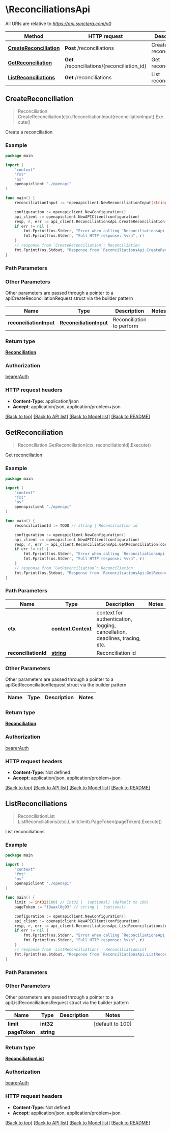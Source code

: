 # \ReconciliationsApi

All URIs are relative to *https://api.synctera.com/v0*

Method | HTTP request | Description
------------- | ------------- | -------------
[**CreateReconciliation**](ReconciliationsApi.md#CreateReconciliation) | **Post** /reconciliations | Create a reconciliation
[**GetReconciliation**](ReconciliationsApi.md#GetReconciliation) | **Get** /reconciliations/{reconciliation_id} | Get reconciliation
[**ListReconciliations**](ReconciliationsApi.md#ListReconciliations) | **Get** /reconciliations | List reconciliations



## CreateReconciliation

> Reconciliation CreateReconciliation(ctx).ReconciliationInput(reconciliationInput).Execute()

Create a reconciliation



### Example

```go
package main

import (
    "context"
    "fmt"
    "os"
    openapiclient "./openapi"
)

func main() {
    reconciliationInput := *openapiclient.NewReconciliationInput(string(123), "9xjizpkj23nigx") // ReconciliationInput | Reconciliation to perform (optional)

    configuration := openapiclient.NewConfiguration()
    api_client := openapiclient.NewAPIClient(configuration)
    resp, r, err := api_client.ReconciliationsApi.CreateReconciliation(context.Background()).ReconciliationInput(reconciliationInput).Execute()
    if err != nil {
        fmt.Fprintf(os.Stderr, "Error when calling `ReconciliationsApi.CreateReconciliation``: %v\n", err)
        fmt.Fprintf(os.Stderr, "Full HTTP response: %v\n", r)
    }
    // response from `CreateReconciliation`: Reconciliation
    fmt.Fprintf(os.Stdout, "Response from `ReconciliationsApi.CreateReconciliation`: %v\n", resp)
}
```

### Path Parameters



### Other Parameters

Other parameters are passed through a pointer to a apiCreateReconciliationRequest struct via the builder pattern


Name | Type | Description  | Notes
------------- | ------------- | ------------- | -------------
 **reconciliationInput** | [**ReconciliationInput**](ReconciliationInput.md) | Reconciliation to perform | 

### Return type

[**Reconciliation**](Reconciliation.md)

### Authorization

[bearerAuth](../README.md#bearerAuth)

### HTTP request headers

- **Content-Type**: application/json
- **Accept**: application/json, application/problem+json

[[Back to top]](#) [[Back to API list]](../README.md#documentation-for-api-endpoints)
[[Back to Model list]](../README.md#documentation-for-models)
[[Back to README]](../README.md)


## GetReconciliation

> Reconciliation GetReconciliation(ctx, reconciliationId).Execute()

Get reconciliation



### Example

```go
package main

import (
    "context"
    "fmt"
    "os"
    openapiclient "./openapi"
)

func main() {
    reconciliationId := TODO // string | Reconciliation id

    configuration := openapiclient.NewConfiguration()
    api_client := openapiclient.NewAPIClient(configuration)
    resp, r, err := api_client.ReconciliationsApi.GetReconciliation(context.Background(), reconciliationId).Execute()
    if err != nil {
        fmt.Fprintf(os.Stderr, "Error when calling `ReconciliationsApi.GetReconciliation``: %v\n", err)
        fmt.Fprintf(os.Stderr, "Full HTTP response: %v\n", r)
    }
    // response from `GetReconciliation`: Reconciliation
    fmt.Fprintf(os.Stdout, "Response from `ReconciliationsApi.GetReconciliation`: %v\n", resp)
}
```

### Path Parameters


Name | Type | Description  | Notes
------------- | ------------- | ------------- | -------------
**ctx** | **context.Context** | context for authentication, logging, cancellation, deadlines, tracing, etc.
**reconciliationId** | [**string**](.md) | Reconciliation id | 

### Other Parameters

Other parameters are passed through a pointer to a apiGetReconciliationRequest struct via the builder pattern


Name | Type | Description  | Notes
------------- | ------------- | ------------- | -------------


### Return type

[**Reconciliation**](Reconciliation.md)

### Authorization

[bearerAuth](../README.md#bearerAuth)

### HTTP request headers

- **Content-Type**: Not defined
- **Accept**: application/json, application/problem+json

[[Back to top]](#) [[Back to API list]](../README.md#documentation-for-api-endpoints)
[[Back to Model list]](../README.md#documentation-for-models)
[[Back to README]](../README.md)


## ListReconciliations

> ReconciliationList ListReconciliations(ctx).Limit(limit).PageToken(pageToken).Execute()

List reconciliations



### Example

```go
package main

import (
    "context"
    "fmt"
    "os"
    openapiclient "./openapi"
)

func main() {
    limit := int32(100) // int32 |  (optional) (default to 100)
    pageToken := "19waxl0g93" // string |  (optional)

    configuration := openapiclient.NewConfiguration()
    api_client := openapiclient.NewAPIClient(configuration)
    resp, r, err := api_client.ReconciliationsApi.ListReconciliations(context.Background()).Limit(limit).PageToken(pageToken).Execute()
    if err != nil {
        fmt.Fprintf(os.Stderr, "Error when calling `ReconciliationsApi.ListReconciliations``: %v\n", err)
        fmt.Fprintf(os.Stderr, "Full HTTP response: %v\n", r)
    }
    // response from `ListReconciliations`: ReconciliationList
    fmt.Fprintf(os.Stdout, "Response from `ReconciliationsApi.ListReconciliations`: %v\n", resp)
}
```

### Path Parameters



### Other Parameters

Other parameters are passed through a pointer to a apiListReconciliationsRequest struct via the builder pattern


Name | Type | Description  | Notes
------------- | ------------- | ------------- | -------------
 **limit** | **int32** |  | [default to 100]
 **pageToken** | **string** |  | 

### Return type

[**ReconciliationList**](ReconciliationList.md)

### Authorization

[bearerAuth](../README.md#bearerAuth)

### HTTP request headers

- **Content-Type**: Not defined
- **Accept**: application/json, application/problem+json

[[Back to top]](#) [[Back to API list]](../README.md#documentation-for-api-endpoints)
[[Back to Model list]](../README.md#documentation-for-models)
[[Back to README]](../README.md)

